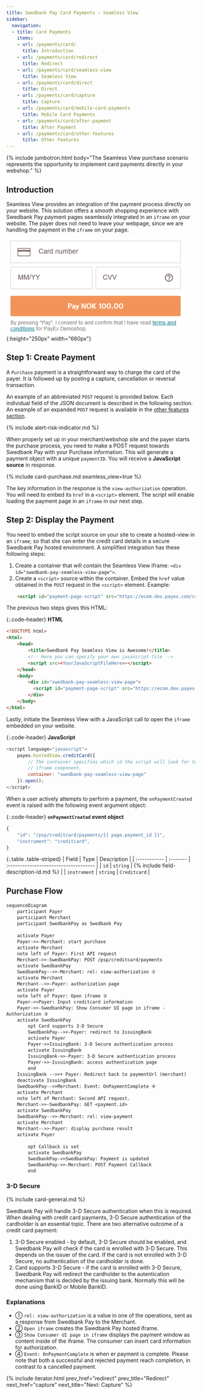 ```yaml
---
title: Swedbank Pay Card Payments – Seamless View
sidebar:
  navigation:
  - title: Card Payments
    items:
    - url: /payments/card/
      title: Introduction
    - url: /payments/card/redirect
      title: Redirect
    - url: /payments/card/seamless-view
      title: Seamless View
    - url: /payments/card/direct
      title: Direct
    - url: /payments/card/capture
      title: Capture
    - url: /payments/card/mobile-card-payments
      title: Mobile Card Payments
    - url: /payments/card/after-payment
      title: After Payment
    - url: /payments/card/other-features
      title: Other Features
---
```


{% include jumbotron.html body="The Seamless View purchase scenario
                          represents the opportunity to implement card payments
                          directly in your webshop." %}

## Introduction

Seamless View provides an integration of the payment process directly on your
website. This solution offers a smooth shopping experience with Swedbank Pay
payment pages seamlessly integrated in an `iframe` on your website. The payer
does not need to leave your webpage, since we are handling the payment in the
`iframe` on your page.

![screenshot of the hosted view card payment page][hosted-view-card]{:height="250px" width="660px"}

## Step 1: Create Payment

A `Purchase` payment is a straightforward way to charge the card of the payer.
It is followed up by posting a capture, cancellation or reversal transaction.

An example of an abbreviated `POST` request is provided below. Each individual field of the JSON document is described in the following section.
An example of an expanded `POST` request is available in the
[other features section][purchase].

{% include alert-risk-indicator.md %}

When properly set up in your merchant/webshop site and the payer starts the
purchase process, you need to make a POST request towards Swedbank Pay with your
Purchase information. This will generate a payment object with a unique
`paymentID`. You will receive a **JavaScript source** in response.

{% include card-purchase.md seamless_view=true %}

The key information in the response is the `view-authorization` operation. You
will need to embed its `href` in a `<script>` element. The script will enable
loading the payment page in an `iframe` in our next step.

## Step 2: Display the Payment

You need to embed the script source on your site to create a hosted-view in an
`iframe`; so that she can enter the credit card details in a secure Swedbank Pay
hosted environment. A simplified integration has these following steps:

1. Create a container that will contain the Seamless View iframe: `<div
   id="swedbank-pay-seamless-view-page">`.
2. Create a `<script>` source within the container. Embed the `href` value
   obtained in the `POST` request in the `<script>` element. Example:

```html
    <script id="payment-page-script" src="https://ecom.dev.payex.com/creditcard/core/ scripts/client/px.creditcard.client.js"></script>
```

The previous two steps gives this HTML:

{:.code-header}
**HTML**

```html
<!DOCTYPE html>
<html>
    <head>
        <title>Swedbank Pay Seamless View is Awesome!</title>
        <!-- Here you can specify your own javascript file -->
        <script src=<YourJavaScriptFileHere>></script>
    </head>
    <body>
        <div id="swedbank-pay-seamless-view-page">
          <script id="payment-page-script" src="https://ecom.dev.payex.com/creditcard/core/scripts/client/px.creditcard.client.js"></script>
        </div>
    </body>
</html>
```

Lastly, initiate the Seamless View with a JavaScript call to open the `iframe`
embedded on your website.

{:.code-header}
**JavaScript**

```js
<script language="javascript">
    payex.hostedView.creditCard({
        // The container specifies which id the script will look for to host the
        // iframe component.
        container: "swedbank-pay-seamless-view-page"
    }).open();
</script>
```

When a user actively attempts to perform a payment, the `onPaymentCreated` event
is raised with the following event argument object:

{:.code-header}
**`onPaymentCreated` event object**

```js
{
    "id": "/psp/creditcard/payments/{{ page.payment_id }}",
    "instrument": "creditcard",
}
```

{:.table .table-striped}
| Field        | Type     | Description                           |
| :----------- | :------- | :------------------------------------ |
| `id`         | `string` | {% include field-description-id.md %} |
| `instrument` | `string` | `Creditcard`                          |

## Purchase Flow

```mermaid
sequenceDiagram
    participant Payer
    participant Merchant
    participant SwedbankPay as Swedbank Pay

    activate Payer
    Payer->>-Merchant: start purchase
    activate Merchant
    note left of Payer: First API request
    Merchant->>-SwedbankPay: POST /psp/creditcard/payments
    activate SwedbankPay
    SwedbankPay-->>-Merchant: rel: view-authorization ①
    activate Merchant
    Merchant-->>-Payer: authorization page
    activate Payer
    note left of Payer: Open iframe ②
    Payer->>Payer: Input creditcard information
    Payer->>-SwedbankPay: Show Consumer UI page in iframe - Authorization ③
    activate SwedbankPay
        opt Card supports 3-D Secure
        SwedbankPay-->>-Payer: redirect to IssuingBank
        activate Payer
        Payer->>IssuingBank: 3-D Secure authentication process
        activate IssuingBank
        IssuingBank->>-Payer: 3-D Secure authentication process
        Payer->>-IssuingBank: access authentication page
        end
    IssuingBank -->>+ Payer: Redirect back to paymentUrl (merchant)
    deactivate IssuingBank
    SwedbankPay-->>Merchant: Event: OnPaymentComplete ④
    activate Merchant
    note left of Merchant: Second API request.
    Merchant->>-SwedbankPay: GET <payment.id>
    activate SwedbankPay
    SwedbankPay-->>-Merchant: rel: view-payment
    activate Merchant
    Merchant-->>-Payer: display purchase result
    activate Payer

        opt Callback is set
        activate SwedbankPay
        SwedbankPay->>SwedbankPay: Payment is updated
        SwedbankPay->>-Merchant: POST Payment Callback
        end
```

### 3-D Secure

{% include card-general.md %}

Swedbank Pay will handle 3-D Secure authentication when this is required.
When dealing with credit card payments, 3-D Secure authentication of the
cardholder is an essential topic. There are two alternative outcome of a credit
card payment:

1. 3-D Secure enabled - by default, 3-D Secure should be enabled, and Swedbank
   Pay will check if the card is enrolled with 3-D Secure. This depends on the
   issuer of the card. If the card is not enrolled with 3-D Secure, no
   authentication of the cardholder is done.
2. Card supports 3-D Secure - if the card is enrolled with 3-D Secure, Swedbank
   Pay will redirect the cardholder to the autentication mechanism that is
   decided by the issuing bank. Normally this will be done using BankID or
   Mobile BankID.

### Explanations

* ① `rel: view-authorization` is a value in one of the operations, sent as a
  response from Swedbank Pay to the Merchant.
* ② `Open iframe` creates the Swedbank Pay hosted iframe.
* ③ `Show Consumer UI page in iframe` displays the payment window as content
  inside of the iframe. The consumer can insert card information for
  authorization.
* ④ `Event: OnPaymentComplete` is when er payment is complete. Please note that
  both a successful and rejected payment reach completion, in contrast to a
  cancelled payment.

{% include iterator.html prev_href="redirect" prev_title="Redirect"
next_href="capture" next_title="Next: Capture" %}

[payment-page_hosted-view.png]: /assets/screenshots/card/hosted-view/view/macos.png
[abort]: /payments/card/other-features#abort
[after-payment]: /payments/card/after-payment
[callback]: /payments/card/other-features#callback
[cancel]: /payments/card/after-payment#cancellations
[capture]: /payments/card/capture
[create-payment]: /payments/card/other-features#create-payment
[expansion]: /home/technical-information#expansion
[payee-reference]: /payments/card/other-features#payee-reference
[payout]: /payments/card/other-features#payout
[purchase]: /payments/card/other-features#purchase
[price-resource]: /payments/card/other-features#prices
[recur]: /payments/card/other-features#recur
[reversal]: /payments/card/after-payment#reversals
[verify]: /payments/card/other-features#verify
[create-payment]: /payments/card/other-features#create-payment
[user-agent-definition]: https://en.wikipedia.org/wiki/User_agent
[hosted-view-card]: /assets/img/payments/hosted-view-card.png
